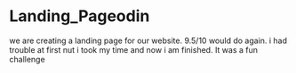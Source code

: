 # Landing_Pageodin

we are creating a landing page for our website. 9.5/10 would do again. i had trouble at first nut i took my time and now i am finished. It was a fun challenge
